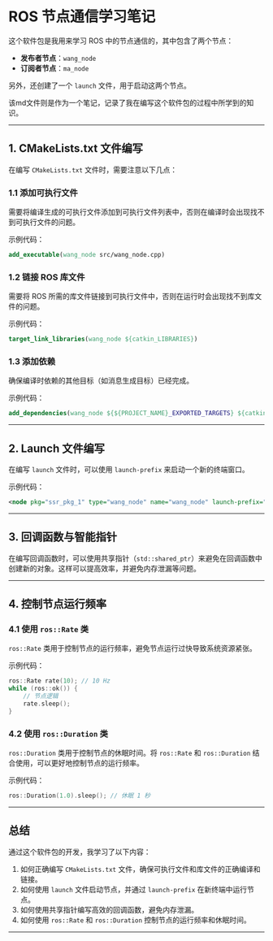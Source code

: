 
# ROS 节点通信学习笔记

这个软件包是我用来学习 ROS 中的节点通信的，其中包含了两个节点：
- **发布者节点**：`wang_node`
- **订阅者节点**：`ma_node`

另外，还创建了一个 `launch` 文件，用于启动这两个节点。

该md文件则是作为一个笔记，记录了我在编写这个软件包的过程中所学到的知识。

---

## 1. CMakeLists.txt 文件编写

在编写 `CMakeLists.txt` 文件时，需要注意以下几点：

### 1.1 添加可执行文件
需要将编译生成的可执行文件添加到可执行文件列表中，否则在编译时会出现找不到可执行文件的问题。

示例代码：
```cmake
add_executable(wang_node src/wang_node.cpp)
```

### 1.2 链接 ROS 库文件
需要将 ROS 所需的库文件链接到可执行文件中，否则在运行时会出现找不到库文件的问题。

示例代码：
```cmake
target_link_libraries(wang_node ${catkin_LIBRARIES})
```

### 1.3 添加依赖
确保编译时依赖的其他目标（如消息生成目标）已经完成。

示例代码：
```cmake
add_dependencies(wang_node ${${PROJECT_NAME}_EXPORTED_TARGETS} ${catkin_EXPORTED_TARGETS})
```

---

## 2. Launch 文件编写

在编写 `launch` 文件时，可以使用 `launch-prefix` 来启动一个新的终端窗口。

示例代码：
```xml
<node pkg="ssr_pkg_1" type="wang_node" name="wang_node" launch-prefix="gnome-terminal --"/>
```

---

## 3. 回调函数与智能指针

在编写回调函数时，可以使用共享指针（`std::shared_ptr`）来避免在回调函数中创建新的对象。这样可以提高效率，并避免内存泄漏等问题。


---

## 4. 控制节点运行频率

### 4.1 使用 `ros::Rate` 类
`ros::Rate` 类用于控制节点的运行频率，避免节点运行过快导致系统资源紧张。

示例代码：
```cpp
ros::Rate rate(10); // 10 Hz
while (ros::ok()) {
    // 节点逻辑
    rate.sleep();
}
```

### 4.2 使用 `ros::Duration` 类
`ros::Duration` 类用于控制节点的休眠时间。将 `ros::Rate` 和 `ros::Duration` 结合使用，可以更好地控制节点的运行频率。

示例代码：
```cpp
ros::Duration(1.0).sleep(); // 休眠 1 秒
```

---

## 总结

通过这个软件包的开发，我学习了以下内容：
1. 如何正确编写 `CMakeLists.txt` 文件，确保可执行文件和库文件的正确编译和链接。
2. 如何使用 `launch` 文件启动节点，并通过 `launch-prefix` 在新终端中运行节点。
3. 如何使用共享指针编写高效的回调函数，避免内存泄漏。
4. 如何使用 `ros::Rate` 和 `ros::Duration` 控制节点的运行频率和休眠时间。



---
